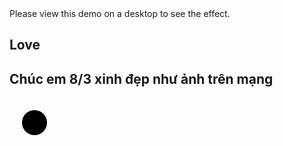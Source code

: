 <!DOCTYPE html>
<html lang="en" class="no-js">
	<head>
		<meta charset="UTF-8">
		<meta name="viewport" content="width=device-width, initial-scale=1">
		<title>Chúc mừng 8/3</title>
		<meta name="description" content="">
		<meta name="keywords" content="">
		<meta name="author" content="Codrops">
		<link rel="shortcut icon" href="./rose.png">
		<link rel="stylesheet" href="https://use.typekit.net/eqx3jwb.css">
		<link rel="stylesheet" type="text/css" href="./style.css">
		<script>document.documentElement.className = "js";

var supportsCssVars = function supportsCssVars() {
  var e,
      t = document.createElement("style");
  return t.innerHTML = "root: { --tmp-var: bold; }", document.head.appendChild(t), e = !!(window.CSS && window.CSS.supports && window.CSS.supports("font-weight", "var(--tmp-var)")), t.parentNode.removeChild(t), e;
};

supportsCssVars() || alert("Please view this demo in a modern browser that supports CSS Variables.");</script>
	</head>
	<body class="demo-1 loading">
		<main>
			<div class="message">Please view this demo on a desktop to see the effect.</div>
			<div class="frame">
			</div>
			<div class="content">
				<div class="grid">
					<div class="grid__item pos-2"><div class="grid__item-img" style="background-image:url(./img/img1.png);" class="hover" ></div></div>
          <div class="grid__item pos-3"><div class="grid__item-img" style="background-image:url(./img/img3.jpg);" class="hover"></div></div>
					<div class="grid__item pos-4"><div class="grid__item-img" style="background-image:url(./img/img4.jpg);" class="hover"></div></div>
					<div class="grid__item pos-1"><div class="grid__item-img" style="background-image:url(./img/img2.jpg);" class="hover"></div></div>
					<div class="grid__item pos-5"><div class="grid__item-img" style="background-image:url(./img/img5.jpg);" class="hover"></div></div>
					<div class="grid__item pos-6"><div class="grid__item-img" style="background-image:url(./img/img6.jpg);" class="hover"></div></div>
					<div class="grid__item pos-7"><div class="grid__item-img" style="background-image:url(./img/img7.jpg);" class="hover"></div></div>
					<div class="grid__item pos-8"><div class="grid__item-img" style="background-image:url(./img/img8.jpg);" class="hover"></div></div>
					<div class="grid__item pos-9"><div class="grid__item-img" style="background-image:url(./img/img9.jpg);" class="hover"></div></div>
					<div class="grid__item pos-10"><div class="grid__item-img" style="background-image:url(./img/img10.png);" class="hover"></div></div>
				</div>
                <h2 class="content__title no-select">
					<span>Love</span>
				</h2>
				<h2 class="content__title no-select">
					<span class="content__title-sub">Chúc em 8/3 xinh đẹp như ảnh trên mạng</span>
				</h2>
			</div>
		</main>
        <svg class="cursor" width="80" height="80" viewBox="0 0 80 80">
			<circle class="cursor__inner" cx="40" cy="40" r="20"></circle>
		</svg>
		<script src="./script.js"></script>
	</body>
</html> 
